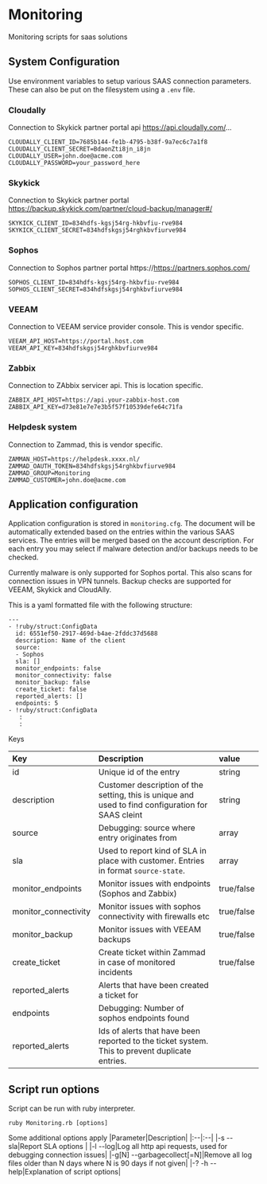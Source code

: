 # Monitoring
Monitoring scripts for saas solutions


## System Configuration
Use environment variables to setup various SAAS connection parameters. These can also be put on the filesystem using a `.env` file. 

### Cloudally
Connection to Skykick partner portal api https://api.cloudally.com/...
````
CLOUDALLY_CLIENT_ID=7685b144-fe1b-4795-b38f-9a7ec6c7a1f8
CLOUDALLY_CLIENT_SECRET=BdaonZti8jn_i8jn
CLOUDALLY_USER=john.doe@acme.com
CLOUDALLY_PASSWORD=your_password_here
````

### Skykick
Connection to Skykick partner portal https://backup.skykick.com/partner/cloud-backup/manager#/
````
SKYKICK_CLIENT_ID=834hdfs-kgsj54rg-hkbvfiu-rve984
SKYKICK_CLIENT_SECRET=834hdfskgsj54rghkbvfiurve984
````

### Sophos
Connection to Sophos partner portal https://https://partners.sophos.com/
````
SOPHOS_CLIENT_ID=834hdfs-kgsj54rg-hkbvfiu-rve984
SOPHOS_CLIENT_SECRET=834hdfskgsj54rghkbvfiurve984
````

### VEEAM
Connection to VEEAM service provider console. This is vendor specific.
````
VEEAM_API_HOST=https://portal.host.com
VEEAM_API_KEY=834hdfskgsj54rghkbvfiurve984
````

### Zabbix
Connection to ZAbbix servicer api. This is location specific.
````
ZABBIX_API_HOST=https://api.your-zabbix-host.com
ZABBIX_API_KEY=d73e81e7e7e3b5f57f10539defe64c71fa
````

### Helpdesk system
Connection to Zammad, this is vendor specific.
```
ZAMMAN_HOST=https://helpdesk.xxxx.nl/
ZAMMAD_OAUTH_TOKEN=834hdfskgsj54rghkbvfiurve984
ZAMMAD_GROUP=Monitoring
ZAMMAD_CUSTOMER=john.doe@acme.com
```

## Application configuration
Application configuration is stored in `monitoring.cfg`. The document will be automatically extended based on the 
entries within the various SAAS services. The entries will be merged based on the account description. 
For each entry you may select if malware detection and/or backups needs to be checked. 

Currently malware is only supported for Sophos portal. This also scans for connection issues in VPN tunnels. 
Backup checks are supported for VEEAM, Skykick and CloudAlly.


This is a yaml formatted file with the following structure:

```
---
- !ruby/struct:ConfigData
  id: 6551ef50-2917-469d-b4ae-2fddc37d5688
  description: Name of the client
  source:
  - Sophos
  sla: []
  monitor_endpoints: false
  monitor_connectivity: false
  monitor_backup: false
  create_ticket: false
  reported_alerts: []
  endpoints: 5
- !ruby/struct:ConfigData
   :
   :
```

Keys

|Key|Description|value|
|:--|:--|:--|
|id|Unique id of the entry|string|
|description|Customer description of the setting, this is unique and used to find configuration for SAAS cleint|string|
|source|Debugging: source where entry originates from|array|
|sla|Used to report kind of SLA in place with customer. Entries in format `source-state`.|array|
|monitor_endpoints|Monitor issues with endpoints (Sophos and Zabbix)|true/false|
|monitor_connectivity|Monitor issues with sophos connectivity with firewalls etc|true/false|
|monitor_backup|Monitor issues with VEEAM backups|true/false|
|create_ticket|Create ticket within Zammad in case of monitored incidents|true/false|
|reported_alerts|Alerts that have been created a ticket for|
|endpoints|Debugging: Number of sophos endpoints found|
|reported_alerts|Ids of alerts that have been reported to the ticket system. This to prevent duplicate entries.|

## Script run options
Script can be run with ruby interpreter.
````
ruby Monitoring.rb [options]
````
Some additional options apply
|Parameter|Description|
|:--|:--|
|-s --sla|Report SLA options |
|-l --log|Log all http api requests, used for debugging connection issues|
|-g[N] --garbagecollect[=N]|Remove all log files older than N days where N is 90 days if not given|
|-? -h --help|Explanation of script options|

